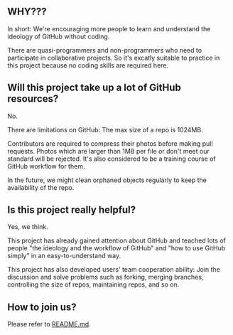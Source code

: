 WHY???
--------------
In short: We're encouraging more people to learn and understand the ideology of GitHub without coding. 

There are quasi-programmers and non-programmers who need to participate in collaborative projects. So it's excatly suitable to practice in this project because no coding skills are required here.

Will this project take up a lot of GitHub resources?
---------------
No.

There are limitations on GitHub: The max size of a repo is 1024MB.

Contributors are required to compress their photos before making pull requests. Photos which are larger than 1MB per file or don't meet our standard will be rejected. It's also considered to be a training course of GitHub workflow for them.

In the future, we might clean orphaned objects regularly to keep the availability of the repo.

Is this project really helpful?
---------------
Yes, we think.

This project has already gained attention about GitHub and teached lots of people 
"the ideology and the workflow of GitHub" and "how to use GitHub simply" in an easy-to-understand way.

This project has also developed users' team cooperation ability: Join the discussion and solve problems such as 
forking, merging branches, controlling the size of repos, maintaining repos, and so on.

How to join us?
---------------
Please refer to [README.md](README.md).
